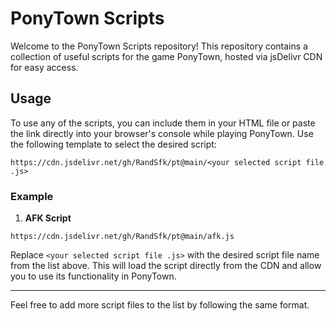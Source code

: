 # PonyTown Scripts

Welcome to the PonyTown Scripts repository! This repository contains a collection of useful scripts for the game PonyTown, hosted via jsDelivr CDN for easy access.

## Usage

To use any of the scripts, you can include them in your HTML file or paste the link directly into your browser's console while playing PonyTown. Use the following template to select the desired script:

```
https://cdn.jsdelivr.net/gh/RandSfk/pt@main/<your selected script file .js>
```

### Example

1. **AFK Script**

```
https://cdn.jsdelivr.net/gh/RandSfk/pt@main/afk.js
```

Replace `<your selected script file .js>` with the desired script file name from the list above. This will load the script directly from the CDN and allow you to use its functionality in PonyTown.

---

Feel free to add more script files to the list by following the same format.
